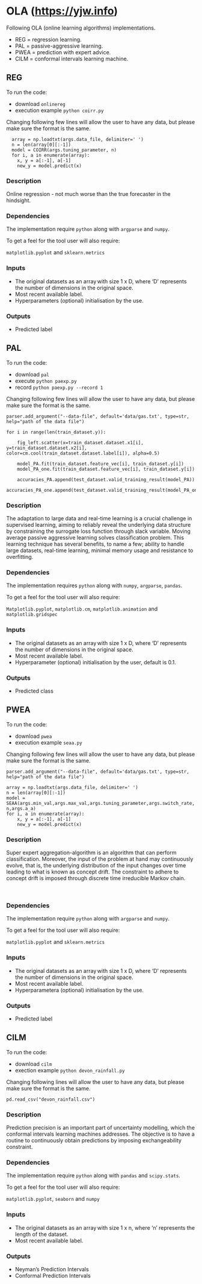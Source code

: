 # OLA (https://yjw.info)
Following OLA (online learning algorithms) implementations.
- REG = regression learning.
- PAL = passive-aggressive learning.
- PWEA = prediction with expert advice.
- CILM = conformal intervals learning machine.

## REG

To run the code:
- download `onlinereg`
- execution example `python coirr.py`

Changing following few lines will allow the user to have any data, but please make sure the format is the same.


      array = np.loadtxt(args.data_file, delimiter=' ')
      n = len(array[0][:-1])
      model = COIRR(args.tuning_parameter, n)
      for i, a in enumerate(array):
        x, y = a[:-1], a[-1]
        new_y = model.predict(x)


### Description  

Online regression - not much worse than the true forecaster in the hindsight.
  
### Dependencies

The implementation require `python` along with `argparse` and `numpy`.  
 

To get a feel for the tool user will also require: 

`matplotlib.pyplot` and `sklearn.metrics` 

### Inputs

- The original datasets as an array with size 1 x D, where ‘D’ represents the number of dimensions in the original space.  
- Most recent available label. 
- Hyperparameters (optional) initialisation by the use.  
 
 
### Outputs    

- Predicted label 

  
## PAL

To run the code:
- download `pal` 
- execute `python paexp.py`
- record `python paexp.py --record 1`

Changing following few lines will allow the user to have any data, but please make sure the format is the same.

    parser.add_argument("--data-file", default='data/gas.txt', type=str, help="path of the data file")

    for i in range(len(train_dataset.y)):

        fig_left.scatter(x=train_dataset.dataset.x1[i], y=train_dataset.dataset.x2[i], color=cm.cool(train_dataset.dataset.label[i]), alpha=0.5)

        model_PA.fit(train_dataset.feature_vec[i], train_dataset.y[i])
        model_PA_one.fit(train_dataset.feature_vec[i], train_dataset.y[i])

        accuracies_PA.append(test_dataset.valid_training_result(model_PA))
        accuracies_PA_one.append(test_dataset.valid_training_result(model_PA_one))


### Description  

The adaptation to large data and real-time learning is a crucial challenge in supervised learning, aiming to reliably reveal the underlying data structure by constraining the surrogate loss function through slack variable. Moving average passive aggressive learning solves classification problem. This learning technique has several benefits, to name a few; ability to handle large datasets, real-time learning, minimal memory usage and resistance to overfitting.  


### Dependencies
 
The implementation requires `python` along with `numpy`, `argparse`, `pandas`.  

To get a feel for the tool user will also require: 
 
`Matplotlib.pyplot`, `matplotlib.cm`, `matplotlib.animation` and `matplotlib.gridspec` 

### Inputs    

- The original datasets as an array with size 1 x D, where ‘D’ represents the number of dimensions in the original space.  
- Most recent available label. 
- Hyperparameter (optional) initialisation by the user, default is 0.1.  

### Outputs    

- Predicted class 

    
## PWEA

To run the code:
- download `pwea`
- execution example `seaa.py`

Changing following few lines will allow the user to have any data, but please make sure the format is the same.

    parser.add_argument("--data-file", default='data/gas.txt', type=str, help="path of the data file")

    array = np.loadtxt(args.data_file, delimiter=' ')
    n = len(array[0][:-1])
    model = SEAA(args.min_val,args.max_val,args.tuning_parameter,args.switch_rate, n,args.a_a)
    for i, a in enumerate(array):
        x, y = a[:-1], a[-1]
        new_y = model.predict(x)

### Description  

Super expert aggregation-algorithm is an algorithm that can perform classification. Moreover, the input of the problem at hand may continuously evolve, that is, the underlying distribution of the input changes over time leading to what is known as concept drift. The constraint to adhere to concept drift is imposed through discrete time irreducible Markov chain. 

  
### Dependencies

The implementation require `python` along with `argparse` and `numpy`.  
 

To get a feel for the tool user will also require: 

`matplotlib.pyplot` and `sklearn.metrics` 

### Inputs

- The original datasets as an array with size 1 x D, where ‘D’ represents the number of dimensions in the original space.  
- Most recent available label.
- Hyperparametera (optional) initialisation by the use.
  
### Outputs    

- Predicted label 

## CILM

To run the code:
- download `cilm`
- exection example `python devon_rainfall.py`

Changing following lines will allow the user to have any data, but please make sure the format is the same.

    pd.read_csv("devon_rainfall.csv")

### Description  

Prediction precision is an important part of uncertainty modelling, which the conformal intervals learning machines addresses. The objective is to have a routine to continuously obtain predictions by imposing exchangeability constraint.  

 ### Dependencies

The implementation require `python` along with `pandas` and `scipy.stats`.   

To get a feel for the tool user will also require: 

`matplotlib.pyplot`, `seaborn` and `numpy`  

### Inputs

- The original datasets as an array with size 1 x n, where ‘n’ represents the length of the dataset.
- Most recent available label.  


### Outputs    

- Neyman’s Prediction Intervals 
- Conformal Prediction Intervals 

